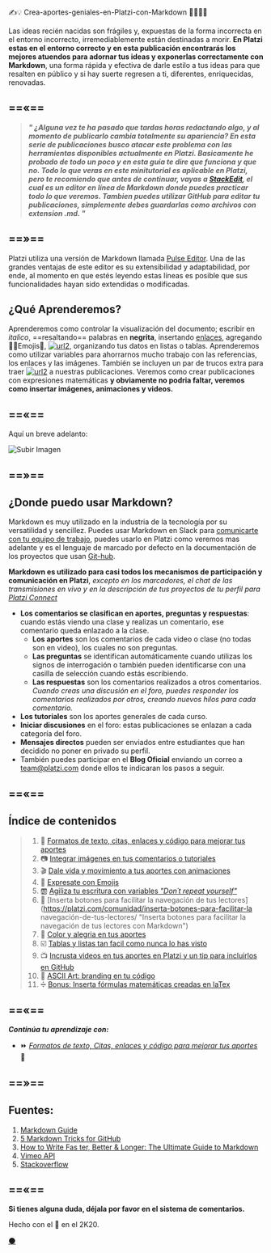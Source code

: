 ✍️💡 Crea-aportes-geniales-en-Platzi-con-Markdown  👨‍🎨👩‍🎨


Las ideas recién nacidas son frágiles y, expuestas de la forma incorrecta en el entorno incorrecto, irremediablemente están destinadas a morir. **En Platzi estas en el entorno correcto y en esta publicación encontrarás los mejores atuendos para adornar tus ideas y exponerlas correctamente con Markdown**, una forma rápida y efectiva de darle estilo a tus ideas para que resalten en público y si hay suerte regresen a ti, diferentes, enriquecidas, renovadas. 

==«==
---
> **_" ¿Alguna vez te ha pasado que tardas horas redactando algo, y al momento de publicarlo cambia totalmente su apariencia? En esta serie de publicaciones busco atacar este problema con las herramientas disponibles actualmente en Platzi. **Basicamente he probado de todo un poco y en esta guia te dire que funciona y que no**.  Todo lo que veras en este minitutorial es aplicable en Platzi, pero te recomiendo que antes de continuar, vayas a [StackEdit](https://stackedit.io/app#), el cual es un editor en línea de Markdown donde puedes practicar todo lo que veremos. Tambien puedes utilizar GitHub para editar tu publicaciones, simplemente debes guardarlas como archivos con extension .md. "_**

==»==
---


Platzi utiliza una versión de Markdown llamada [Pulse Editor](https://platzi.com/blog/presentamos-pulse-editor/). Una de las grandes ventajas de este editor es su extensibilidad y adaptabilidad, por ende, al momento en que estés leyendo estas líneas es posible que sus funcionalidades hayan sido extendidas o modificadas. 

## ¿Qué Aprenderemos?

Aprenderemos como controlar la visualización del documento; escribir en _italico_, ==resaltando== palabras en **negrita**, insertando [enlaces](), agregando 👨‍🚀Emojis🚀,  [![url2](https://via.placeholder.com/75x16/444/fcfcfc?text=Botones "Botones")](#), organizando tus datos en listas o tablas. Aprenderemos como utilizar variables para ahorrarnos mucho trabajo con las referencias, los enlaces y las imágenes. También se incluyen un par de trucos extra para traer [![url2](https://via.placeholder.com/75x16/98ca3f/444?text=Color "Color")]() a nuestras publicaciones. Veremos como crear publicaciones con expresiones matemáticas **y obviamente no podria faltar, veremos como insertar imágenes, animaciones y videos.** 

==«==
---

Aquí un breve adelanto:

![Subir Imagen](https://i.imgur.com/XXBeF2X.gif)

==»==
---

## ¿Donde puedo usar Markdown?

Markdown es muy utilizado en la industria de la tecnología por su versatilidad y sencillez. Puedes usar Markdown en Slack para [comunicarte con tu equipo de trabajo](https://platzi.com/clases/slack/ "Curso de Comunicación Online con Slack"), puedes usarlo en Platzi como veremos mas adelante y es el lenguaje de marcado por defecto en la documentación de los proyectos que usan [Git-hub](https://platzi.com/clases/git-github/ "Curso Profesional de Git y GitHub").  

**Markdown es utilizado para casi todos los mecanismos de participación y comunicación en Platzi**, _excepto en los marcadores, el chat de las transmisiones en vivo y en la descripción de tus proyectos de tu perfil para [Platzi Connect](https://platzi.com/empleos/)_

* **Los comentarios se clasifican en aportes, preguntas y respuestas**: cuando estás viendo una clase y realizas un comentario, ese comentario queda enlazado a la clase.  
    * **Los aportes** son los comentarios de cada video o clase (no todas son en video), los cuales no son preguntas.
  * **Las preguntas** se identifican automáticamente cuando utilizas los signos de interrogación o también pueden identificarse con una casilla de selección cuando estás escribiendo.
  * **Las respuestas** son los comentarios realizados a otros comentarios. _Cuando creas una discusión en el foro, puedes responder los comentarios realizados por otros, creando nuevos hilos para cada comentario._
* **Los tutoriales** son los aportes generales de cada curso.
* **Iniciar discusiones** en el foro: estas publicaciones se enlazan a cada categoría del foro.
* **Mensajes directos** pueden ser enviados entre estudiantes que han decidido no poner en privado su perfil.
* También puedes participar en el **Blog Oficial** enviando un correo a team@platzi.com donde ellos te indicaran los pasos a seguir.


==«==
---


## Índice de contenidos


>1. 📖 [Formatos de texto, citas, enlaces y código para mejorar tus aportes](https://platzi.com/comunidad/formatos-de-texto-citas-enlaces-y-codigo-para-mejorar-tus-aportes/ "Formatos de texto, citas, enlaces y código para mejorar tus aportes con Markdown") 
>1. 📷 [Integrar imágenes en tus comentarios o tutoriales](https://platzi.com/comunidad/integrar-imagenes-en-tus-comentarios-o-tutoriales/ "Integrar imágenes en tus comentarios o tutoriales con Markdown") 
>1. 🎬 [Dale vida y movimiento a tus aportes con animaciones](https://platzi.com/comunidad/dale-vida-y-movimiento-a-tus-aportes-con-animaciones/ "Dale vida y movimiento a tus aportes con animaciones con Markdown") 
>1. 🍕 [Expresate con Emojis](https://platzi.com/comunidad/expresate-con-emojis/ "Expresate con Emojis con Markdown") 
>1. 🆎 [Agiliza tu escritura con variables _"Don´t repeat yourself"_ ](https://platzi.com/comunidad/agiliza-tu-escritura-con-variables-don-t-repeat-yourself/ "Agiliza tu escritura con variables Don´t repeat yourself con Markdown") 
>1. 🔲 [Inserta botones para facilitar la navegación de tus lectores](https://platzi.com/comunidad/inserta-botones-para-facilitar-la navegación-de-tus-lectores/ "Inserta botones para facilitar la navegación de tus lectores con Markdown") 
>1. 🌈 [Color y alegria en tus aportes](https://platzi.com/comunidad/color-y-alegria-en-tus-aportes/ "Color y alegria en tus aportes con Markdown") 
>1. ☑️ [Tablas y listas tan facil como nunca lo has visto](https://platzi.com/comunidad/tablas-y-listas-tan-facil-como-nunca-lo-has-visto/ "Tablas y listas tan facil como nunca lo has visto con Markdown") 
>1. 📺 [Incrusta videos en tus aportes en Platzi y un tip para incluirlos en GitHub](https://platzi.com/comunidad/incrusta-videos-en-tus-aportes-para-platzi-y-un-tip-para-incluirlos-en-github/ "Incrusta videos en tus aportes en Platzi y un tip para incluirlos en GitHub con Markdown") 
>1. 🔣 [ASCII Art: branding en tu código](https://platzi.com/comunidad/ascii-art-branding-en-tu-codigo/ "ASCII Art: branding en tu código con Markdown") 
>1. ➗ [Bonus: Inserta fórmulas matemáticas creadas en laTex](https://platzi.com/comunidad/bonus-inserta-formulas-matematicas-creadas-en-laTex/ "Bonus: Inserta fórmulas matemáticas creadas en laTex con Markdown") 




==«==
---



**_Continúa tu aprendizaje con:_**

* ⏩ [_Formatos de texto, Citas, enlaces y código para mejorar tus aportes_](https://platzi.com/comunidad/formatos-de-texto-citas-enlaces-y-codigo-para-mejorar-tus-aportes) 📖


==»==
---


Fuentes:
---

1. [Markdown Guide](https://ia.net/writer/support/general/markdown-guide) 
1. [5 Markdown Tricks for GitHub](https://grantwinney.com/cool-markdown-tricks-for-github/)
1. [How to Write Fas ter, Better & Longer: The Ultimate Guide to Markdown](https://ghost.org/changelog/markdown/)
1. [Vimeo API](https://developer.vimeo.com/api/common-formats)
1. [Stackoverflow](https://stackoverflow.com/questions/2068344/how-do-i-get-a-youtube-video-thumbnail-from-the-youtube-api#2068371)


==«==
---

**Si tienes alguna duda, déjala por favor en el sistema de comentarios.**


Hecho con el 💚 en el 2K20. 

[⚫](https://github.com/mistersoftware/Crea-aportes-geniales-en-Platzi-con-Markdown/blob/master/crea-aportes-geniales-en-platzi-con-markdown.md "Repositorio de este articulo en GitHub")
